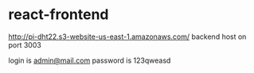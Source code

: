 # react-frontend
http://pi-dht22.s3-website-us-east-1.amazonaws.com/
backend host on port 3003

login is admin@mail.com
password is 123qweasd
